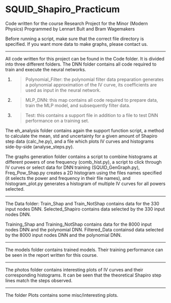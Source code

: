 # SQUID_Shapiro_Practicum
Code written for the course Research Project for the Minor (Modern Physics)
Programmed by Lennart Bult and Bram Wagemakers

Before running a script, make sure that the correct file directory is specified. If you want more data to make graphs, please contact us.


------------------------------ ------------------------------ ------------------------------
All code written for this project can be found in the Code folder. It is divided into three different folders.
The DNN folder contains all code required to train and execute the neural networks. 
1. > Polynomial_Filter: the polynomial filter data preparation generates a polynomial approximation
of the IV curve, its coefficients are used as input in the neural network.
2. > MLP_DNN: this map contains all code required to prepare data, train the MLP model, and subsequently filter data.
3. > Test: this contains a support file in addition to a file to test DNN performance on a training set.

The eh_analysis folder contains again the support function script, a method to calculate the mean, std and uncertainty for a given amount of
Shapiro step data (calc_he.py), and a file which plots IV curves and histograms side-by-side (analyse_steps.py).

The graphs generation folder contains a script to combine histograms at different powers of one frequency (comb_hist.py), a script to click through IV curves
or select data for DNN training (SQUID_GenGraph.py), Freq_Pow_Shap.py creates a 2D histogram using the files names specified (it selects the power and frequency 
in their file names), and histogram_plot.py generates a histogram of multiple IV curves for all powers selected.
------------------------------ ------------------------------ ------------------------------
The Data folder:
Train_Shap and Train_NotShap contains data for the 330 input nodes DNN. 
Selected_Shapiro contains data selected by the 330 input nodes DNN.

Training_Shap and Training_NotShap contains data for the 8000 input nodes DNN and the polynomial DNN.
Filtered_Data containsd data selected by the 8000 input nodes DNN and the polynomial DNN.
------------------------------ ------------------------------ ------------------------------
The models folder contains trained models. Their training performance can be seen in the report written for this course.
------------------------------ ------------------------------ ------------------------------
The photos folder contains interesting plots of IV curves and their corresponding histograms. 
It can be seen that the theoretical Shapiro step lines match the steps observed.
------------------------------ ------------------------------ ------------------------------
The folder Plots contains some misc/interesting plots.
